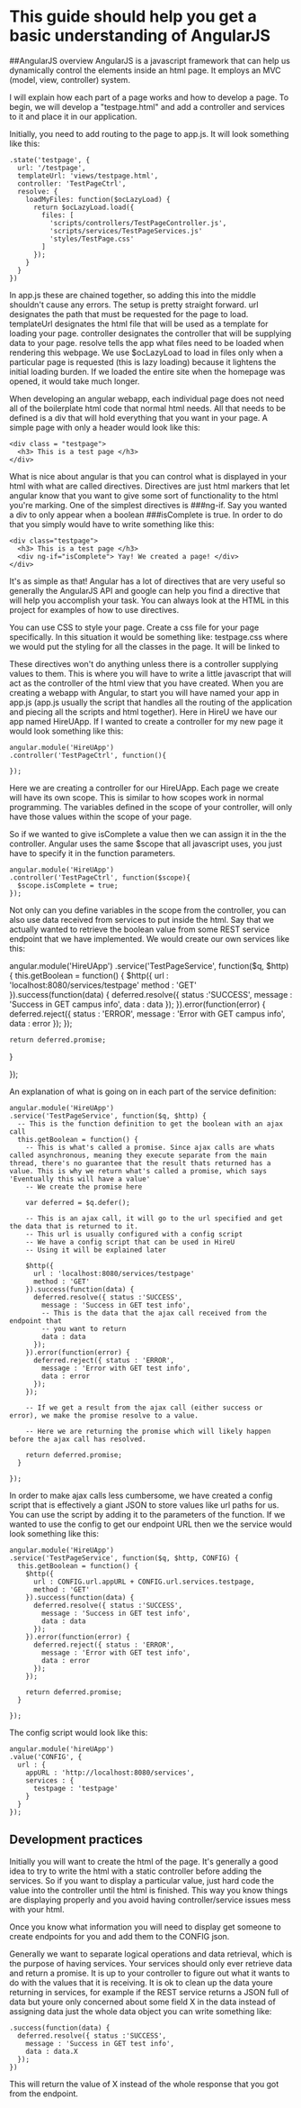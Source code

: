 # This guide should help you get a basic understanding of AngularJS

##AngularJS overview
AngularJS is a javascript framework that can help us dynamically control the elements inside an html page. It employs an MVC (model, view, controller) system.

I will explain how each part of a page works and how to develop a page. To begin, we will develop a "testpage.html" and add a controller and services to it and place it in our application.

Initially, you need to add routing to the page to app.js. It will look something like this:

```
.state('testpage', {
  url: '/testpage',
  templateUrl: 'views/testpage.html',
  controller: 'TestPageCtrl',
  resolve: {
    loadMyFiles: function($ocLazyLoad) {
      return $ocLazyLoad.load({
        files: [
          'scripts/controllers/TestPageController.js',
          'scripts/services/TestPageServices.js'
          'styles/TestPage.css'
        ]
      });
    }
  }
})
```

In app.js these are chained together, so adding this into the middle shouldn't cause any errors. The setup is pretty straight forward. url designates the path that must be requested for the page to load. templateUrl designates the html file that will be used as a template for loading your page. controller designates the controller that will be supplying data to your page.
resolve tells the app what files need to be loaded when rendering this webpage.
We use $ocLazyLoad to load in files only when a particular page is requested (this is lazy loading) because it lightens the initial loading burden. If we loaded the entire site when the homepage was opened, it would take much longer.


When developing an angular webapp, each individual page does not need all of the boilerplate html code that normal html needs. All that needs to be defined is a div that will hold everything that you want in your page. A simple page with only a header would look like this:

```
<div class = "testpage">
  <h3> This is a test page </h3>
</div>
```

What is nice about angular is that you can control what is displayed in your html with what are called directives.
Directives are just html markers that let angular know that you want to give some sort of functionality to the html you're marking. One of the simplest directives is ###ng-if. Say you wanted a div to only appear when a boolean ###isComplete is true. In order to do that you simply would have to write something like this:

```
<div class="testpage">
  <h3> This is a test page </h3>
  <div ng-if="isComplete"> Yay! We created a page! </div>
</div>
```

It's as simple as that! Angular has a lot of directives that are very useful so generally the AngularJS API and google can help you find a directive that will help you accomplish your task. You can always look at the HTML in this project for examples of how to use directives.

You can use CSS to style your page. Create a css file for your page specifically. In this situation it would be something like: testpage.css where we would put the styling for all the classes in the page. It will be linked to

These directives won't do anything unless there is a controller supplying values to them. This is where you will have to write a little javascript that will act as the controller of the html view that you have created. When you are creating a webapp with Angular, to start you will have named your app in app.js (app.js usually the script that handles all the routing of the application and piecing all the scripts and html together). Here in HireU we have our app named HireUApp. If I wanted to create a controller for my new page it would look something like this:


```
angular.module('HireUApp')
.controller('TestPageCtrl', function(){

});
```


Here we are creating a controller for our HireUApp. Each page we create will have its own scope. This is similar to how scopes work in normal programming.
The variables defined in the scope of your controller, will only have those values within the scope of your page.

So if we wanted to give isComplete a value then we can assign it in the the controller. Angular uses the same $scope that all javascript uses, you just have to specify it in the function parameters.


```
angular.module('HireUApp')
.controller('TestPageCtrl', function($scope){
  $scope.isComplete = true;
});
```


Not only can you define variables in the scope from the controller, you can also use data received from services to put inside the html.
Say that we actually wanted to retrieve the boolean value from some REST service endpoint that we have implemented. We would create our own services like this:



angular.module('HireUApp')
.service('TestPageService', function($q, $http) {
  this.getBoolean = function() {
    $http({
      url : 'localhost:8080/services/testpage'
      method : 'GET'
    }).success(function(data) {
      deferred.resolve({ status :'SUCCESS',
        message : 'Success in GET campus info',
        data : data
      });
    }).error(function(error) {
      deferred.reject({ status : 'ERROR',
        message : 'Error with GET campus info',
        data : error
      });
    });

    return deferred.promise;
  }

});



An explanation of what is going on in each part of the service definition:


```
angular.module('HireUApp')
.service('TestPageService', function($q, $http) {
  -- This is the function definition to get the boolean with an ajax call
  this.getBoolean = function() {
    -- This is what's called a promise. Since ajax calls are whats called asynchronous, meaning they execute separate from the main thread, there's no guarantee that the result thats returned has a value. This is why we return what's called a promise, which says 'Eventually this will have a value'
    -- We create the promise here

    var deferred = $q.defer();

    -- This is an ajax call, it will go to the url specified and get the data that is returned to it.
    -- This url is usually configured with a config script
    -- We have a config script that can be used in HireU
    -- Using it will be explained later

    $http({
      url : 'localhost:8080/services/testpage'
      method : 'GET'
    }).success(function(data) {
      deferred.resolve({ status :'SUCCESS',
        message : 'Success in GET test info',
        -- This is the data that the ajax call received from the endpoint that
        -- you want to return
        data : data
      });
    }).error(function(error) {
      deferred.reject({ status : 'ERROR',
        message : 'Error with GET test info',
        data : error
      });
    });

    -- If we get a result from the ajax call (either success or error), we make the promise resolve to a value.

    -- Here we are returning the promise which will likely happen before the ajax call has resolved.

    return deferred.promise;
  }

});
```



In order to make ajax calls less cumbersome, we have created a config script that is effectively a giant JSON to store values like url paths for us. You can use the script by adding it to the parameters of the function. If we wanted to use the config to get our endpoint URL then we the service would look something like this:


```
angular.module('HireUApp')
.service('TestPageService', function($q, $http, CONFIG) {
  this.getBoolean = function() {
    $http({
      url : CONFIG.url.appURL + CONFIG.url.services.testpage,
      method : 'GET'
    }).success(function(data) {
      deferred.resolve({ status :'SUCCESS',
        message : 'Success in GET test info',
        data : data
      });
    }).error(function(error) {
      deferred.reject({ status : 'ERROR',
        message : 'Error with GET test info',
        data : error
      });
    });

    return deferred.promise;
  }

});
```



The config script would look like this:


```
angular.module('hireUApp')
.value('CONFIG', {
  url : {
    appURL : 'http://localhost:8080/services',
    services : {
      testpage : 'testpage'
    }
  }
});
```



## Development practices

Initially you will want to create the html of the page. It's generally a good idea to try to write the html with a static controller before adding the services. So if you want to display a particular value, just hard code the value into the controller until the html is finished. This way you know things are displaying properly and you avoid having controller/service issues mess with your html.

Once you know what information you will need to display get someone to create endpoints for you and add them to the CONFIG json.

Generally we want to separate logical operations and data retrieval, which is the purpose of having services. Your services should only ever retrieve data and return a promise. It is up to your controller to figure out what it wants to do with the values that it is receiving. It is ok to clean up the data youre returning in services, for example if the REST service returns a JSON full of data but youre only concerned about some field X in the data instead of assigning data just the whole data object you can write something like:


```
.success(function(data) {
  deferred.resolve({ status :'SUCCESS',
    message : 'Success in GET test info',
    data : data.X
  });
})
```


This will return the value of X instead of the whole response that you got from the endpoint.
